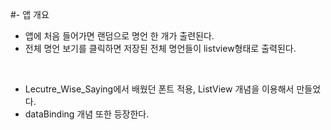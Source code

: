 #- 앱 개요

- 앱에 처음 들어가면 랜덤으로 명언 한 개가 출련된다.
- 전체 명언 보기를 클릭하면 저장된 전체 명언들이 listview형태로 출력된다.


</br>

- Lecutre_Wise_Saying에서 배웠던 
폰트 적용, ListView 개념을 이용해서 만들었다.
- dataBinding 개념 또한 등장한다.
